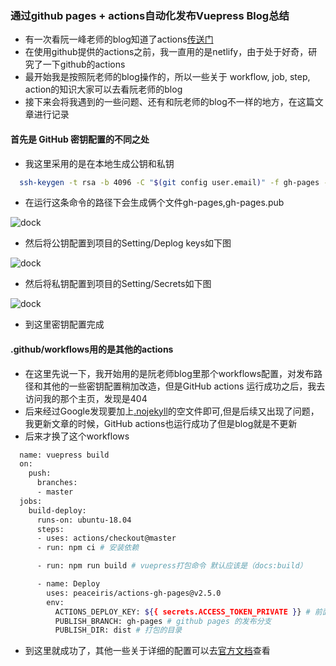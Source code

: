 ### 通过github pages + actions自动化发布Vuepress Blog总结

* 有一次看阮一峰老师的blog知道了actions[传送门](http://www.ruanyifeng.com/blog/2019/09/getting-started-with-github-actions.html)
* 在使用github提供的actions之前，我一直用的是netlify，由于处于好奇，研究了一下github的actions
* 最开始我是按照阮老师的blog操作的，所以一些关于 workflow, job, step, action的知识大家可以去看阮老师的blog
* 接下来会将我遇到的一些问题、还有和阮老师的blog不一样的地方，在这篇文章进行记录

#### 首先是 GitHub 密钥配置的不同之处

* 我这里采用的是在本地生成公钥和私钥
```bash
  ssh-keygen -t rsa -b 4096 -C "$(git config user.email)" -f gh-pages -N ""
```
* 在运行这条命令的路径下会生成俩个文件gh-pages,gh-pages.pub
<img :src="$withBase('/image/pub-private-key.png')" alt="dock">

* 然后将公钥配置到项目的Setting/Deplog keys如下图
<img :src="$withBase('/image/config-pubkey.png')" alt="dock">

* 然后将私钥配置到项目的Setting/Secrets如下图
<img :src="$withBase('/image/config-privatekey.png')" alt="dock">

* 到这里密钥配置完成

#### .github/workflows用的是其他的actions

* 在这里先说一下，我开始用的是阮老师blog里那个workflows配置，对发布路径和其他的一些密钥配置稍加改造，但是GitHub actions 运行成功之后，我去访问我的那个主页，发现是404
* 后来经过Google发现要加上[.nojekyll](https://github.community/t5/GitHub-Pages/GitHub-Pages-Builds-Fail/m-p/29184#M2000)的空文件即可,但是后续又出现了问题，我更新文章的时候，GitHub actions也运行成功了但是blog就是不更新
* 后来才换了这个workflows
```bash
  name: vuepress build
  on:
    push:
      branches:
      - master
  jobs:
    build-deploy:
      runs-on: ubuntu-18.04
      steps:
      - uses: actions/checkout@master
      - run: npm ci # 安装依赖

      - run: npm run build # vuepress打包命令 默认应该是（docs:build）

      - name: Deploy
        uses: peaceiris/actions-gh-pages@v2.5.0
        env:
          ACTIONS_DEPLOY_KEY: ${{ secrets.ACCESS_TOKEN_PRIVATE }} # 前面配的密钥，密钥名别写错
          PUBLISH_BRANCH: gh-pages # github pages 的发布分支
          PUBLISH_DIR: dist # 打包的目录
```
* 到这里就成功了，其他一些关于详细的配置可以去[官方文档](https://help.github.com/cn/actions/automating-your-workflow-with-github-actions/events-that-trigger-workflows)查看
